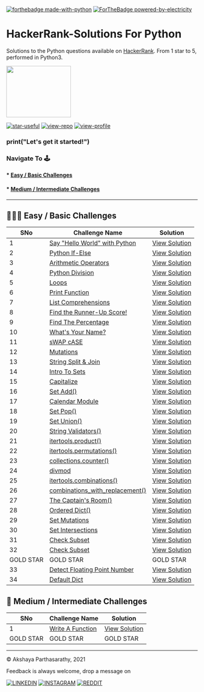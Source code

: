 
[![forthebadge made-with-python](http://ForTheBadge.com/images/badges/made-with-python.svg)](https://www.python.org/)
[![ForTheBadge powered-by-electricity](http://ForTheBadge.com/images/badges/powered-by-electricity.svg)](http://ForTheBadge.com)

# HackerRank-Solutions For Python

Solutions to the Python questions available on [HackerRank](https://www.hackerrank.com/domains/python?filters%5Bstatus%5D%5B%5D=unsolved&badge_type=python). From 1 star to 5, performed in Python3.

<img align="rigt" width="170" height="135" src="https://upload.wikimedia.org/wikipedia/commons/4/40/HackerRank_Icon-1000px.png">

[![star-useful](https://img.shields.io/badge/🌟-If%20useful-red.svg)](https://shields.io) 
[![view-repo](https://img.shields.io/badge/View-Repo-blueviolet)](https://github.com/iaks23?tab=repositories)
[![view-profile](https://img.shields.io/badge/Go%20To-Profile-orange)](https://github.com/iaks23) 

### print("Let's get it started!")

### Navigate To 🕹

#### * [Easy / Basic Challenges](#easy)
#### * [Medium / Intermediate Challenges](#medium)

-------



## 🙆🏻‍♀️ Easy / Basic Challenges <a name="easy"></a>

|SNo|Challenge Name|Solution|
|---|---|---|
|1|[Say "Hello World" with Python](https://www.hackerrank.com/challenges/py-hello-world/problem)|[View Solution](https://github.com/iaks23/Hackerrank-Python/blob/main/Say%20%22Hello%20World%22/sol1.py)|
|2|[Python If-Else](https://www.hackerrank.com/challenges/py-if-else/problem)|[View Solution](https://github.com/iaks23/Hackerrank-Python/blob/main/Python%20If-Else/if-else.py)|
|3|[Arithmetic Operators](https://www.hackerrank.com/challenges/python-arithmetic-operators/problem)|[View Solution](https://github.com/iaks23/Hackerrank-Python/blob/main/Arithmetic%20Operators/Arithmetic.py)|
|4|[Python Division](https://www.hackerrank.com/challenges/python-division/problem)|[View Solution](https://github.com/iaks23/Hackerrank-Python/blob/main/Python%20Division/division.py)|
|5|[Loops](https://www.hackerrank.com/challenges/python-loops/problem)|[View Solution](https://github.com/iaks23/Hackerrank-Python/blob/main/Loops/loops.py)|
|6|[Print Function](https://www.hackerrank.com/challenges/python-print/problem)|[View Solution](https://github.com/iaks23/Hackerrank-Python/blob/main/Print%20Function/print.py)|
|7|[List Comprehensions](https://www.hackerrank.com/challenges/list-comprehensions/problem)|[View Solution](https://github.com/iaks23/Hackerrank-Python/blob/main/List%20Comprehensions/listcomp.py)|
|8|[Find the Runner-Up Score!](https://www.hackerrank.com/challenges/find-second-maximum-number-in-a-list/problem)|[View Solution](https://github.com/iaks23/Hackerrank-Python/blob/main/Find%20the%20Runner-Up%20Score!/runnerup.py)|
|9|[Find The Percentage](https://www.hackerrank.com/challenges/finding-the-percentage/problem)|[View Solution](https://github.com/iaks23/Hackerrank-Python/blob/main/Finding%20the%20percentage/percent.py)|
|10|[What's Your Name?](https://www.hackerrank.com/challenges/whats-your-name/problem)|[View Solution](https://github.com/iaks23/Hackerrank-Python/blob/main/What's%20Your%20Name/name.py)|
|11|[sWAP cASE](https://www.hackerrank.com/challenges/swap-case/problem)|[View Solution](https://github.com/iaks23/Hackerrank-Python/blob/main/sWAP%20cASE/swapcase.py)|
|12|[Mutations](https://www.hackerrank.com/challenges/python-mutations/problem)|[View Solution](https://github.com/iaks23/Hackerrank-Python/blob/main/Mutations/mutations.py)|
|13|[String Split & Join](https://www.hackerrank.com/challenges/python-string-split-and-join/problem)|[View Solution](https://github.com/iaks23/Hackerrank-Python/blob/main/String%20Split%20%26%20Join/splitjoin.py)|
|14|[Intro To Sets](https://www.hackerrank.com/challenges/py-introduction-to-sets/problem)|[View Solution](https://github.com/iaks23/Hackerrank-Python/blob/main/Intro%20to%20Sets/sets.py)|
|15|[Capitalize](https://www.hackerrank.com/challenges/capitalize/problem)|[View Solution](https://github.com/iaks23/Hackerrank-Python/blob/main/Capitalize!/capitalize.py)|
|16|[Set Add()](https://www.hackerrank.com/challenges/py-set-add/proble7)|[View Solution](https://github.com/iaks23/Hackerrank-Python/blob/main/Set%20Add()/setAdd.py)|
|17|[Calendar Module](https://www.hackerrank.com/challenges/calendar-module/problem)|[View Solution](https://github.com/iaks23/Hackerrank-Python/blob/main/Calendar%20Module/dayofweek.py)|
|18|[Set Pop()](https://www.hackerrank.com/challenges/py-set-discard-remove-pop/problem)|[View Solution](https://github.com/iaks23/Hackerrank-Python/blob/main/Set%20POP()/setPop.py)|
|19|[Set Union()](https://www.hackerrank.com/challenges/py-set-union/problem)|[View Solution](https://github.com/iaks23/Hackerrank-Python/blob/main/Set%20Union()/setUnion.py)|
|20|[String Validators()](https://www.hackerrank.com/challenges/string-validators/problem)|[View Solution](https://github.com/iaks23/Hackerrank-Python/tree/main/String%20Validators)|
|21|[itertools.product()](https://www.hackerrank.com/challenges/itertools-product/problem)|[View Solution](https://github.com/iaks23/Hackerrank-Python/blob/main/itertools.product()/itertools.py)|
|22|[itertools.permutations()](https://www.hackerrank.com/challenges/itertools-permutations/problem)|[View Solution](https://github.com/iaks23/Hackerrank-Python/blob/main/itertools.perm()/permutations.py)|
|23|[collections.counter()](https://www.hackerrank.com/challenges/collections-counter/problem?isFullScreen=true)|[View Solution](https://github.com/iaks23/Hackerrank-Python/blob/main/collections.Counter()/counter().py)|
|24|[divmod](https://www.hackerrank.com/challenges/python-mod-divmod/problem?isFullScreen=true)|[View Solution](https://github.com/iaks23/Hackerrank-Python/blob/main/divmod/divmod.py)|
|25|[itertools.combinations()](https://www.hackerrank.com/challenges/itertools-combinations/problem?isFullScreen=true)|[View Solution](https://github.com/iaks23/Hackerrank-Python/blob/main/combinations()/combinations.py)|
|26|[combinations_with_replacement()](https://www.hackerrank.com/challenges/itertools-combinations-with-replacement/problem?isFullScreen=true)|[View Solution](https://github.com/iaks23/Hackerrank-Python/blob/main/cwr()/cwr.py)|
|27|[The Captain's Room()](https://www.hackerrank.com/challenges/py-the-captains-room/problem?isFullScreen=true)|[View Solution](https://github.com/iaks23/Hackerrank-Python/blob/main/Captain's%20Room/captainsroom.py)|
|28|[Ordered Dict()](https://www.hackerrank.com/challenges/py-collections-ordereddict/problem?isFullScreen=true)|[View Solution](https://github.com/iaks23/Hackerrank-Python/blob/main/OrderedDict()/ordereddict().py)|
|29|[Set Mutations](https://www.hackerrank.com/challenges/py-set-mutations/problem?isFullScreen=true)|[View Solution](https://github.com/iaks23/Hackerrank-Python/blob/main/Set%20Mutations/mutations().py)|
|30|[Set Intersections](https://www.hackerrank.com/challenges/py-set-intersection-operation/problem?isFullScreen=true)|[View Solution](https://github.com/iaks23/Hackerrank-Python/blob/main/Set%20Intersection/intersections.py)|
|31|[Check Subset](https://www.hackerrank.com/challenges/py-check-subset/problem?isFullScreen=true)|[View Solution](https://github.com/iaks23/Hackerrank-Python/blob/main/Subset()/check_Subset.py)|
|32|[Check Subset](https://www.hackerrank.com/challenges/symmetric-difference/problem?isFullScreen=true)|[View Solution](https://github.com/iaks23/Hackerrank-Python/blob/main/Symmetric%20Difference/symdiff.py)|
|GOLD STAR|GOLD STAR|GOLD STAR|
|33|[Detect Floating Point Number](https://www.hackerrank.com/challenges/introduction-to-regex/problem?isFullScreen=false)|[View Solution](https://github.com/iaks23/Hackerrank-Python/blob/main/Detect%20Floating%20Point/FloatingPoint.py)|
|34|[Default Dict](https://www.hackerrank.com/challenges/defaultdict-tutorial/problem?isFullScreen=true)|[View Solution](https://github.com/iaks23/Hackerrank-Python/blob/main/DefaultDict/DefaultDict.py)|




## 🧐 Medium / Intermediate Challenges <a name="medium"></a>

|SNo|Challenge Name|Solution|
|---|---|---|
|1|[Write A Function](https://www.hackerrank.com/challenges/write-a-function/problem)|[View Solution](https://github.com/iaks23/Hackerrank-Python/blob/main/Write%20A%20Function/leapyear.py)|
|GOLD STAR|GOLD STAR|GOLD STAR|










-------------
© Akshaya Parthasarathy, 2021 

Feedback is always welcome, drop a message on

[![LINKEDIN](https://img.shields.io/badge/LinkedIn-0077B5?style=for-the-badge&logo=linkedin&logoColor=white)](https://www.linkedin.com/in/akshaya-parthasarathy23)
[![INSTAGRAM](https://img.shields.io/badge/Instagram-E4405F?style=for-the-badge&logo=instagram&logoColor=white)](https://www.instagram.com/aks_sarathy/)
[![REDDIT](https://img.shields.io/badge/Reddit-FF4500?style=for-the-badge&logo=reddit&logoColor=white)](https://www.reddit.com/user/longstoryshort_)



